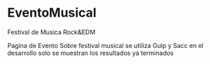 # EventoMusical
Festival de Musica Rock&amp;EDM

Pagina de Evento Sobre festival musical se utiliza Gulp y Sacc en el desarrollo solo se muestran los resultados ya terminados 
